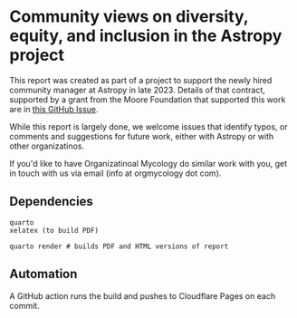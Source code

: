 # Community views on diversity, equity, and inclusion in the Astropy project

This report was created as part of a project to support the newly hired community manager at Astropy in late 2023. Details of that contract, supported by a grant from the Moore Foundation that supported this work are in [this GitHub Issue](https://github.com/astropy/astropy-project/issues/310#issuecomment-1677899854).

While this report is largely done, we welcome issues that identify typos, or comments and suggestions for future work, either with Astropy or with other organizatinos.

If you'd like to have Organizatinoal Mycology do similar work with you, get in touch with us via email (info at orgmycology dot com).

## Dependencies

```
quarto
xelatex (to build PDF)
```

```
quarto render # builds PDF and HTML versions of report
```

## Automation

A GitHub action runs the build and pushes to Cloudflare Pages on each commit.

